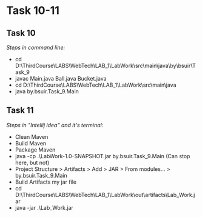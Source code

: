 # Task 10-11
## Task 10
_Steps in command line:_
* cd D:\ThirdCourse\LABS\WebTech\LAB_1\LabWork\src\main\java\by\bsuir\Task_9
* javac Main.java Ball.java Bucket.java
* cd D:\ThirdCourse\LABS\WebTech\LAB_1\LabWork\src\main\java
* java by.bsuir.Task_9.Main 
## Task 11
_Steps in "Intellij idea" and it's terminal:_
* Clean Maven 
* Build Maven 
* Package Maven 
* java -cp .\LabWork-1.0-SNAPSHOT.jar by.bsuir.Task_9.Main (Can stop here, but not)
* Project Structure > Artifacts > Add > JAR > From modules... > by.bsuir.Task_9.Main
* Build Artifacts my jar file 
* cd D:\ThirdCourse\LABS\WebTech\LAB_1\LabWork\out\artifacts\Lab_Work.jar
* java -jar .\Lab_Work.jar

